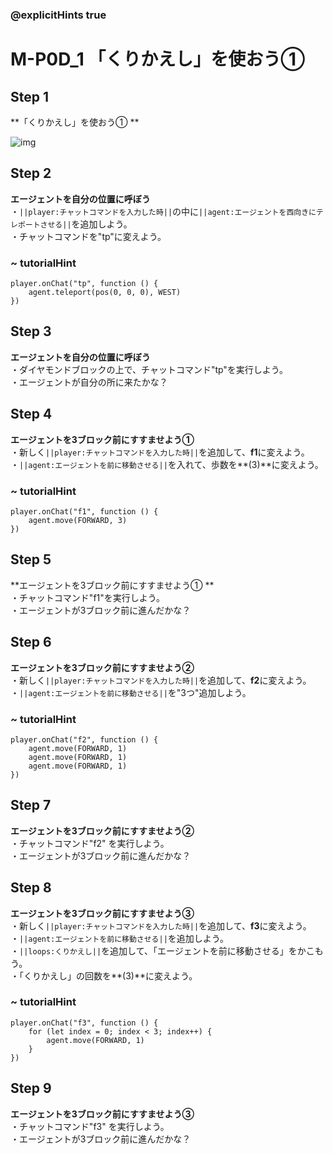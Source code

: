 ### @explicitHints true

# M-P0D_1 「くりかえし」を使おう① 

## Step 1		 	
**「くりかえし」を使おう① **

![img](https://teck89.xsrv.jp/MEE_tutorial/img/M-P0D_1.png)

## Step 2		 	
**エージェントを自分の位置に呼ぼう**  
・``||player:チャットコマンドを入力した時||``の中に``||agent:エージェントを西向きにテレポートさせる||``を追加しよう。  
・チャットコマンドを"tp"に変えよう。

### ~ tutorialHint
```blocks
player.onChat("tp", function () {
    agent.teleport(pos(0, 0, 0), WEST)
})
```

## Step 3		 	
**エージェントを自分の位置に呼ぼう**  
・ダイヤモンドブロックの上で、チャットコマンド"tp"を実行しよう。  
・エージェントが自分の所に来たかな？

## Step 4		 	
**エージェントを3ブロック前にすすませよう①**  
・新しく``||player:チャットコマンドを入力した時||``を追加して、**f1**に変えよう。  
・``||agent:エージェントを前に移動させる||``を入れて、歩数を**(3)**に変えよう。

### ~ tutorialHint
```blocks
player.onChat("f1", function () {
    agent.move(FORWARD, 3)
})
```

## Step 5		 	
**エージェントを3ブロック前にすすませよう① **  
・チャットコマンド"f1"を実行しよう。  
・エージェントが3ブロック前に進んだかな？

## Step 6		 	
**エージェントを3ブロック前にすすませよう②**  
・新しく``||player:チャットコマンドを入力した時||``を追加して、**f2**に変えよう。  
・``||agent:エージェントを前に移動させる||``を"3つ"追加しよう。

### ~ tutorialHint
```blocks
player.onChat("f2", function () {
    agent.move(FORWARD, 1)
    agent.move(FORWARD, 1)
    agent.move(FORWARD, 1)
})
```

## Step 7		 	
**エージェントを3ブロック前にすすませよう②**  
・チャットコマンド"f2" を実行しよう。  
・エージェントが3ブロック前に進んだかな？

## Step 8		 	
**エージェントを3ブロック前にすすませよう③**  
・新しく``||player:チャットコマンドを入力した時||``を追加して、**f3**に変えよう。  
・``||agent:エージェントを前に移動させる||``を追加しよう。  
・``||loops:くりかえし||``を追加して、「エージェントを前に移動させる」をかこもう。  
・「くりかえし」の回数を**(3)**に変えよう。

### ~ tutorialHint
```blocks
player.onChat("f3", function () {
    for (let index = 0; index < 3; index++) {
        agent.move(FORWARD, 1)
    }
})
```

## Step 9		 	
**エージェントを3ブロック前にすすませよう③**  
・チャットコマンド"f3" を実行しよう。  
・エージェントが3ブロック前に進んだかな？
